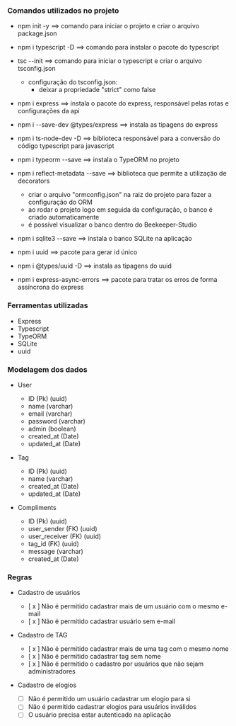 ### Comandos utilizados no projeto
- npm init -y ==> comando para iniciar o projeto e criar o arquivo package.json

- npm i typescript -D ==> comando para instalar o pacote do typescript

- tsc --init ==> comando para iniciar o typescript e criar o arquivo tsconfig.json
    - configuração do tsconfig.json:
        - deixar a propriedade "strict" como false

- npm i express ==> instala o pacote do express, responsável pelas rotas e configurações da api
- npm i --save-dev @types/express ==> instala as tipagens do express

- npm i ts-node-dev -D ==> biblioteca responsável para a conversão do código typescript para javascript

- npm i typeorm --save ==> instala o TypeORM no projeto
- npm i reflect-metadata --save ==> biblioteca que permite a utilização de decorators
    - criar o arquivo "ormconfig.json" na raiz do projeto para fazer a configuração do ORM
    - ao rodar o projeto logo em seguida da configuração, o banco é criado automaticamente
    - é possível visualizar o banco dentro do Beekeeper-Studio

- npm i sqlite3 --save ==> instala o banco SQLite na aplicação

- npm i uuid ==> pacote para gerar id único
- npm i @types/uuid -D ==> instala as tipagens do uuid

- npm i express-async-errors ==> pacote para tratar os erros de forma assíncrona do express

### Ferramentas utilizadas
- Express
- Typescript
- TypeORM
- SQLite
- uuid

### Modelagem dos dados
- User
    - ID (Pk) (uuid)
    - name (varchar)
    - email (varchar)
    - password (varchar)
    - admin (boolean)
    - created_at (Date)
    - updated_at (Date)

- Tag
    - ID (Pk) (uuid)
    - name (varchar)
    - created_at (Date)
    - updated_at (Date)

- Compliments
    - ID (Pk) (uuid)
    - user_sender (FK) (uuid)
    - user_receiver (FK) (uuid)
    - tag_id (FK) (uuid)
    - message (varchar)
    - created_at (Date)

### Regras
- Cadastro de usuários
    - [ x ] Não é permitido cadastrar mais de um usuário com o mesmo e-mail
    - [ x ] Não é permitido cadastrar usuário sem e-mail

- Cadastro de TAG
    - [ x ] Não é permitido cadastrar mais de uma tag com o mesmo nome
    - [ x ] Não é permitido cadastrar tag sem nome
    - [ x ] Não é permitido o cadastro por usuários que não sejam administradores

- Cadastro de elogios
    - [ ] Não é permitido um usuário cadastrar um elogio para si
    - [ ] Não é permitido cadastrar elogios para usuários inválidos
    - [ ] O usuário precisa estar autenticado na aplicação